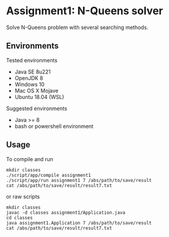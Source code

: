 # Assignment1: N-Queens solver
Solve N-Queens problem with several searching methods.

## Environments
Tested environments
- Java SE 8u221
- OpenJDK 8
- Windows 10
- Mac OS X Mojave
- Ubuntu 18.04 (WSL)

Suggested environments
- Java >= 8
- bash or powershell environment

## Usage
To compile and run
```
mkdir classes
./script/app/compile assignment1
./script/app/run assignment1 7 /abs/path/to/save/result
cat /abs/path/to/save/result/result7.txt
```
or raw scripts
```
mkdir classes
javac -d classes assignment1/Application.java
cd classes
java assignment1.Application 7 /abs/path/to/save/result
cat /abs/path/to/save/result/result7.txt
```
